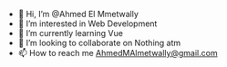 - 👋 Hi, I’m @Ahmed El Mmetwally
- 👀 I’m interested in Web Development
- 🌱 I’m currently learning Vue
- 💞️ I’m looking to collaborate on Nothing atm
- 📫 How to reach me AhmedMAlmetwally@gmail.com

<!---
AhmedMAlmetwally/AhmedMAlmetwally is a ✨ special ✨ repository because its `README.md` (this file) appears on your GitHub profile.
You can click the Preview link to take a look at your changes.
--->
